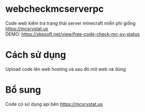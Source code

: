 # webcheckmcserverpc
Code web kiểm tra trạng thái server minecraft miễn phí giống https://mcsrvstat.us<br>
DEMO: https://skesoft.net/view/free-code-check-mc-sv-status
# Cách sử dụng
Upload code lên web hosting và sau đó mở web và dùng
# Bổ sung
Code có sử dụng api bên https://mcsrvstat.us
